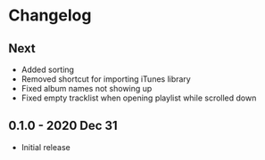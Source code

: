 # Changelog

## Next
- Added sorting
- Removed shortcut for importing iTunes library
- Fixed album names not showing up
- Fixed empty tracklist when opening playlist while scrolled down

## 0.1.0 - 2020 Dec 31
- Initial release
